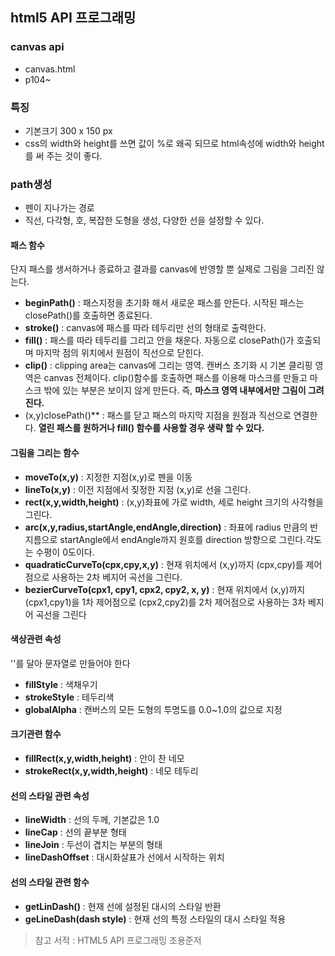## html5 API 프로그래밍
### canvas api
- canvas.html
- p104~

### 특징
- 기본크기 300 x 150 px
- css의 width와 height를 쓰면 값이 %로 왜곡 되므로 html속성에 width와 height를 써 주는 것이 좋다.

### path생성
- 펜이 지나가는 경로
- 직선, 다각형, 호, 복잡한 도형을 생성, 다양한 선을 설정할 수 있다.

#### 패스 함수
단지 패스를 생서하거나 종료하고 결과를 canvas에 반영할 뿐 실제로 그림을 그리진 않는다.

- **beginPath()** : 패스지정을 초기화 해서 새로운 패스를 만든다. 시작된 패스는 closePath()를 호출하면 종료된다.
- **stroke()** : canvas에 패스를 따라 테두리만 선의 형태로 출력한다.
- **fill()** : 패스를 따라 테두리를 그리고 안을 채운다. 자동으로 closePath()가 호출되며 마지막 점의 위치에서 원점이 직선으로 닫힌다.
- **clip()** : clipping area는 canvas에 그리는 영역. 캔버스 초기화 시 기본 클리핑 영역은 canvas 전체이다. clip()함수를 호출하면 패스를 이용해 마스크를 만들고 마스크 밖에 있는 부분은 보이지 않게 만든다. 즉, **마스크 영역 내부에서만 그림이 그려진다.**
- (x,y)closePath()** : 패스를 닫고 패스의 마지막 지점을 원점과 직선으로 연결한다. __열린 패스를 원하거나 fill() 함수를 사용할 경우 생략 할 수 있다.__

#### 그림을 그리는 함수
- **moveTo(x,y)** : 지정한 지점(x,y)로 펜을 이동
- **lineTo(x,y)** : 이전 지점에서 짖정한 지점 (x,y)로 선을 그린다.
- **rect(x,y,width,height)** : (x,y)좌표에 가로 width, 세로 height 크기의 사각형을 그린다.
- **arc(x,y,radius,startAngle,endAngle,direction)** : 좌표에 radius 만큼의 반지름으로 startAngle에서 endAngle까지 원호를 direction 방향으로 그린다.각도는 수평이 0도이다.
- **quadraticCurveTo(cpx,cpy,x,y)** : 현재 위치에서 (x,y)까지 (cpx,cpy)를 제어점으로 사용하는 2차 베지어 곡선을 그린다.
- **bezierCurveTo(cpx1, cpy1, cpx2, cpy2, x, y)** : 현재 위치에서 (x,y)까지 (cpx1,cpy1)을 1차 제어점으로 (cpx2,cpy2)를 2차 제어점으로 사용하는 3차 베지어 곡선을 그린다

#### 색상관련 속성
''를 달아 문자열로 만들어야 한다

- **fillStyle** : 색채우기
- **strokeStyle** : 테두리색
- **globalAlpha** : 캔버스의 모든 도형의 투명도를 0.0~1.0의 값으로 지정

#### 크기관련 함수
- **fillRect(x,y,width,height)** : 안이 찬 네모
- **strokeRect(x,y,width,height)** : 네모 테두리 

#### 선의 스타일 관련 속성
- **lineWidth** : 선의 두께, 기본값은 1.0
- **lineCap** : 선의 끝부분 형태
- **lineJoin** : 두선이 겹치는 부분의 형태
- **lineDashOffset** : 대시화살표가 선에서 시작하는 위치

#### 선의 스타일 관련 함수
- **getLinDash()** : 현재 선에 설정된 대시의 스타일 반환
- **geLineDash(dash style)** : 현재 선의 특정 스타일의 대시 스타일 적용

> 참고 서적 : HTML5 API 프로그래밍 조용준저